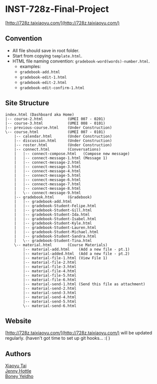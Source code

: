 # INST-728z-Final-Project
[http://728z.taixiaoyu.com/](http://728z.taixiaoyu.com/)

## Convention

- All file should save in root folder.
- Start from copying `template.html`.
- HTML file naming convention: `gradebook-word(words)-number.html`.
    - examples:
    - `gradebook-add.html`
    - `gradebook-edit-1.html`
    - `gradebook-edit-2.html`
    - `gradebook-edit-confirm-1.html`


## Site Structure

```
index.html (Dashboard aka Home)
|-- course-2.html           (UMEI 007 - 0201)
|-- course-3.html           (UMEI 008 - 0101)
|-- previous-course.html    (Under Construction)
\-- course.html             (UMEI 007 - 0101)
    |-- calendar.html       (Under Construction)
    |-- discussion.html     (Under Construction)
    |-- roster.html         (Under Construction)
    |-- connect.html        (Conversations)
    |   |-- connect-compose.html   (Compose new message)
    |   |-- connect-message-1.html (Message 1)
    |   |-- connect-message-2.html
    |   |-- connect-message-3.html
    |   |-- connect-message-4.html
    |   |-- connect-message-5.html
    |   |-- connect-message-6.html
    |   |-- connect-message-7.html
    |   |-- connect-message-8.html
    |   \-- connect-message-9.html
    |-- gradebook.html      (Gradebook)
    |   |-- gradebook-add.html
    |   |-- gradebook-Student-Felipe.html
    |   |-- gradebook-Student-Gill.html
    |   |-- gradebook-Student-Ida.html
    |   |-- gradebook-Student-Isabel.html
    |   |-- gradebook-Student-Kyle.html
    |   |-- gradebook-Student-Lauren.html
    |   |-- gradebook-Student-Michael.html
    |   |-- gradebook-Student-Sandra.html
    |   \-- gradebook-Student-Tina.html
    \-- material.html       (Course Materials)
        |-- material-add.html    (Add a new file - pt.1)
        |-- material-added.html  (Add a new file - pt.2)
        |-- material-file-1.html (View File 1)
        |-- material-file-2.html
        |-- material-file-3.html
        |-- material-file-4.html
        |-- material-file-5.html
        |-- material-file-6.html
        |-- material-send-1.html (Send this file as attachment)
        |-- material-send-2.html
        |-- material-send-3.html
        |-- material-send-4.html
        |-- material-send-5.html
        \-- material-send-6.html
```


## Website

[http://728z.taixiaoyu.com/](http://728z.taixiaoyu.com/) will be updated regularly. (haven't got time to set up git hooks... :( )


## Authors

<a href="http://taixiaoyu.com/" target="_blank">Xiaoyu Tai</a> <br>
<a href="https://jennyhottle.com/" target="_blank">Jenny Hottle</a> <br>
<a href="http://www.boneyeldho.com/" target="_blank">Boney Yeldho</a>
